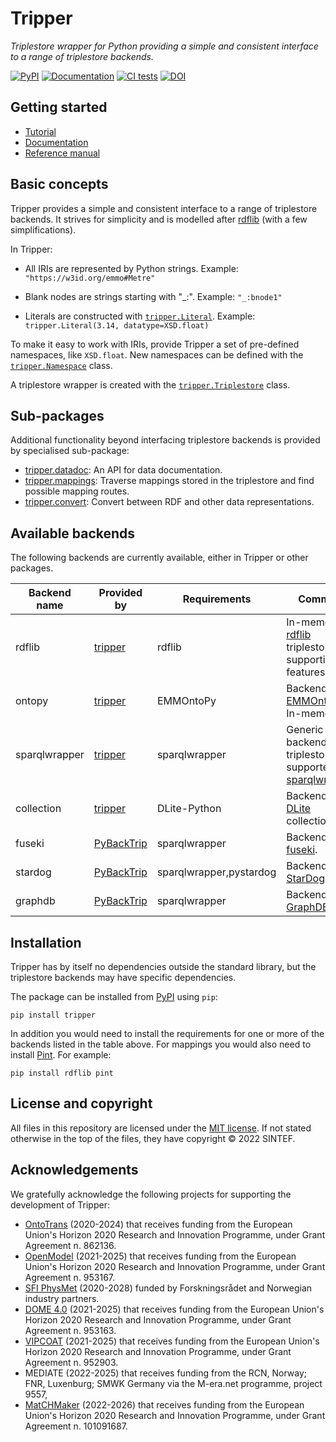 Tripper
=======
*Triplestore wrapper for Python providing a simple and consistent interface to a range of triplestore backends.*


[![PyPI](https://img.shields.io/pypi/v/tripper?logo=pypi)](https://pypi.org/project/tripper)
[![Documentation](https://img.shields.io/badge/documentation-informational?logo=github)](https://emmc-asbl.github.io/tripper/latest/)
[![CI tests](https://github.com/EMMC-ASBL/tripper/workflows/CI%20-%20Tests/badge.svg)](https://github.com/EMMC-ASBL/tripper/actions/workflows/ci_tests.yml?query=branch%3Amaster)
[![DOI](https://zenodo.org/badge/547162834.svg)](https://zenodo.org/badge/latestdoi/547162834)


Getting started
---------------
* [Tutorial]
* [Documentation]
* [Reference manual]


Basic concepts
--------------
Tripper provides a simple and consistent interface to a range of triplestore backends.
It strives for simplicity and is modelled after [rdflib] (with a few simplifications).

In Tripper:

* All IRIs are represented by Python strings.
  Example: `"https://w3id.org/emmo#Metre"`

* Blank nodes are strings starting with "_:".
  Example: `"_:bnode1"`

* Literals are constructed with [`tripper.Literal`][Literal].
  Example: `tripper.Literal(3.14, datatype=XSD.float)`

To make it easy to work with IRIs, provide Tripper a set of pre-defined namespaces, like `XSD.float`.
New namespaces can be defined with the [`tripper.Namespace`][Namespace] class.

A triplestore wrapper is created with the [`tripper.Triplestore`][Triplestore] class.


Sub-packages
------------
Additional functionality beyond interfacing triplestore backends is provided by specialised sub-package:

* [tripper.datadoc]: An API for data documentation.
* [tripper.mappings]: Traverse mappings stored in the triplestore and find possible mapping routes.
* [tripper.convert]: Convert between RDF and other data representations.


Available backends
------------------
The following backends are currently available, either in Tripper or other packages.

| Backend name  | Provided by  | Requirements            | Comment
| ------------  | ------------ | ----------------------- | -----------------
| rdflib        | [tripper]    | rdflib                  | In-memory [rdflib] triplestore supporting all features.
| ontopy        | [tripper]    | EMMOntoPy               | Backend for [EMMOntoPy]. In-memory.
| sparqlwrapper | [tripper]    | sparqlwrapper           | Generic backend for all triplestores supported by [sparqlwrapper].
| collection    | [tripper]    | DLite-Python            | Backend to a [DLite] collection.
| fuseki        | [PyBackTrip] | sparqlwrapper           | Backend to [fuseki].
| stardog       | [PyBackTrip] | sparqlwrapper,pystardog | Backend to [StarDog].
| graphdb       | [PyBackTrip] | sparqlwrapper           | Backend to [GraphDB].


Installation
------------
Tripper has by itself no dependencies outside the standard library, but the triplestore backends may have specific dependencies.


The package can be installed from [PyPI] using `pip`:

```shell
pip install tripper
```

In addition you would need to install the requirements for one or more of the backends listed in the table above.
For mappings you would also need to install [Pint].
For example:

```shell
pip install rdflib pint
```




License and copyright
---------------------
All files in this repository are licensed under the [MIT license].
If not stated otherwise in the top of the files, they have copyright &copy; 2022
SINTEF.


Acknowledgements
----------------
We gratefully acknowledge the following projects for supporting the development of Tripper:

  - [OntoTrans](https://ontotrans.eu/) (2020-2024) that receives funding from the European Union's Horizon 2020 Research and Innovation Programme, under Grant Agreement n. 862136.
  - [OpenModel](https://www.open-model.eu/) (2021-2025) that receives funding from the European Union's Horizon 2020 Research and Innovation Programme, under Grant Agreement n. 953167.
  - [SFI PhysMet](https://www.ntnu.edu/physmet) (2020-2028) funded by Forskningsrådet and Norwegian industry partners.
  - [DOME 4.0](https://dome40.eu/) (2021-2025) that receives funding from the European Union's Horizon 2020 Research and Innovation Programme, under Grant Agreement n. 953163.
  - [VIPCOAT](https://www.vipcoat.eu/) (2021-2025) that receives funding from the European Union's Horizon 2020 Research and Innovation Programme, under Grant Agreement n. 952903.
  - MEDIATE (2022-2025) that receives funding from the RCN, Norway; FNR, Luxenburg; SMWK Germany via the M-era.net programme, project 9557,
  - [MatCHMaker](https://he-matchmaker.eu/) (2022-2026) that receives funding from the European Union's Horizon 2020 Research and Innovation Programme, under Grant Agreement n. 101091687.



[Tutorial]: https://emmc-asbl.github.io/tripper/latest/tutorial/
[Documentation]: https://emmc-asbl.github.io/tripper/latest/
[Reference manual]: https://emmc-asbl.github.io/tripper/latest/api_reference/triplestore/
[Discovery of custom backends]: https://emmc-asbl.github.io/tripper/latest/backend_discovery/
[tripper.datadoc]: https://emmc-asbl.github.io/tripper/latest/datadoc/introduction/
[tripper.mappings]: https://emmc-asbl.github.io/tripper/latest/api_reference/mappings/mappings/
[tripper.convert]: https://emmc-asbl.github.io/tripper/latest/api_reference/convert/convert/
[Known issues]: https://emmc-asbl.github.io/tripper/latest/known-issues/
[MIT license]: https://emmc-asbl.github.io/tripper/latest/LICENSE/
[tripper]: https://emmc-asbl.github.io/tripper
[rdflib]: https://rdflib.readthedocs.io/en/stable/
[PyPI]: https://pypi.org/project/tripper
[PyBackTrip]: https://github.com/EMMC-ASBL/PyBackTrip/
[Literal]: https://emmc-asbl.github.io/tripper/latest/api_reference/triplestore/#tripper.triplestore.Literal
[Namespace]: https://emmc-asbl.github.io/tripper/latest/api_reference/triplestore/#tripper.triplestore.Namespace
[Triplestore]: https://emmc-asbl.github.io/tripper/latest/api_reference/triplestore/#tripper.triplestore.Triplestore
[EMMOntoPy]: https://emmo-repo.github.io/EMMOntoPy/stable/
[sparqlwrapper]: https://sparqlwrapper.readthedocs.io/en/latest/
[DLite]: https://sintef.github.io/dlite/
[fuseki]: https://jena.apache.org/documentation/fuseki2/
[StarDog]: https://www.stardog.com/
[GraphDB]: https://www.ontotext.com/products/graphdb/
[Pint]: https://pint.readthedocs.io/en/stable/
